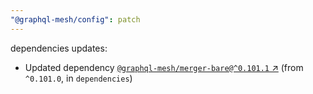 ```yaml
---
"@graphql-mesh/config": patch
---
```

dependencies updates:
  - Updated dependency [`@graphql-mesh/merger-bare@^0.101.1` ↗︎](https://www.npmjs.com/package/@graphql-mesh/merger-bare/v/0.101.1) (from `^0.101.0`, in `dependencies`)
